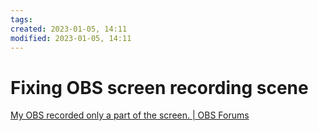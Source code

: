 ```yaml
---
tags: 
created: 2023-01-05, 14:11
modified: 2023-01-05, 14:11
---
```


# Fixing OBS screen recording scene
[My OBS recorded only a part of the screen. | OBS Forums](https://obsproject.com/forum/threads/my-obs-recorded-only-a-part-of-the-screen.154546/)